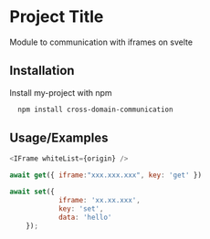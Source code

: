 
# Project Title

Module to communication with iframes on svelte

## Installation

Install my-project with npm

```bash
  npm install cross-domain-communication
```
    
    
## Usage/Examples

```javascript
<IFrame whiteList={origin} />

await get({ iframe:"xxx.xxx.xxx", key: 'get' })

await set({
			iframe: 'xx.xx.xxx',
			key: 'set',
			data: 'hello'
	});
```

